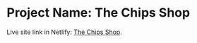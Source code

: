 # Project Name: The Chips Shop

Live site link in Netlify: [The Chips Shop](https://the-chips-shop.netlify.app/).



